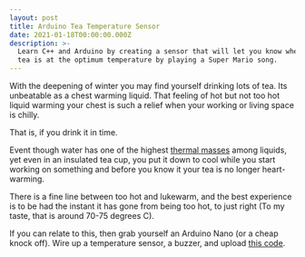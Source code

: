 ```yaml
---
layout: post
title: Arduino Tea Temperature Sensor
date: 2021-01-18T00:00:00.000Z
description: >-
  Learn C++ and Arduino by creating a sensor that will let you know when your
  tea is at the optimum temperature by playing a Super Mario song.
---
```


With the deepening of winter you may find yourself drinking lots of tea. Its unbeatable as a chest warming liquid. That feeling of hot but not too hot liquid warming your chest is such a relief when your working or living space is chilly.

That is, if you drink it in time.

Event though water has one of the highest [thermal masses](https://en.wikipedia.org/wiki/Thermal_mass) among liquids, yet even in an insulated tea cup, you put it down to cool while you start working on something and before you know it your tea is no longer heart-warming.

There is a fine line between too hot and lukewarm, and the best experience is to be had the instant it has gone from being too hot, to just right (To my taste, that is around 70-75 degrees C).

If you can relate to this, then grab yourself an Arduino Nano (or a cheap knock off). Wire up a temperature sensor, a buzzer, and upload [this code](https://github.com/iansedano/teaTemp/).
